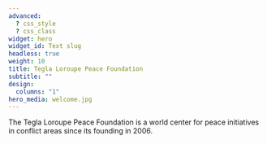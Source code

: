 ```yaml
---
advanced:
  ? css_style
  ? css_class
widget: hero
widget_id: Text slug
headless: true
weight: 10
title: Tegla Loroupe Peace Foundation
subtitle: ""
design:
  columns: "1"
hero_media: welcome.jpg
---
```

The Tegla Loroupe Peace Foundation is a world center for peace initiatives in conflict areas since its founding in 2006.